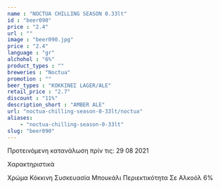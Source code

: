 ```yaml
---
name : "NOCTUA CHILLING SEASON 0.33lt"
id : "beer090"
price : "2.4"
url : ""
image : "beer090.jpg"
price : "2.4"
language : "gr"
alchohol : "6%"
product_types : ""
breweries : "Noctua"
promotion : ""
beer_types : "ΚΟΚΚΙΝΕΣ LAGER/ALE"
retail_price : "2.7"
discount : "11%"
description_short : "AMBER ALE"
url: "noctua-chilling-season-0-33lt/noctua"
aliases: 
    - "noctua-chilling-season-0-33lt"
slug: "beer090"
---
```


Προτεινόμενη κατανάλωση πρίν τις: 29 08 2021

Χαρακτηριστικά

Χρώμα
Κόκκινη
Συσκευασία
Μπουκάλι
Περιεκτικότητα Σε Αλκοόλ
6%